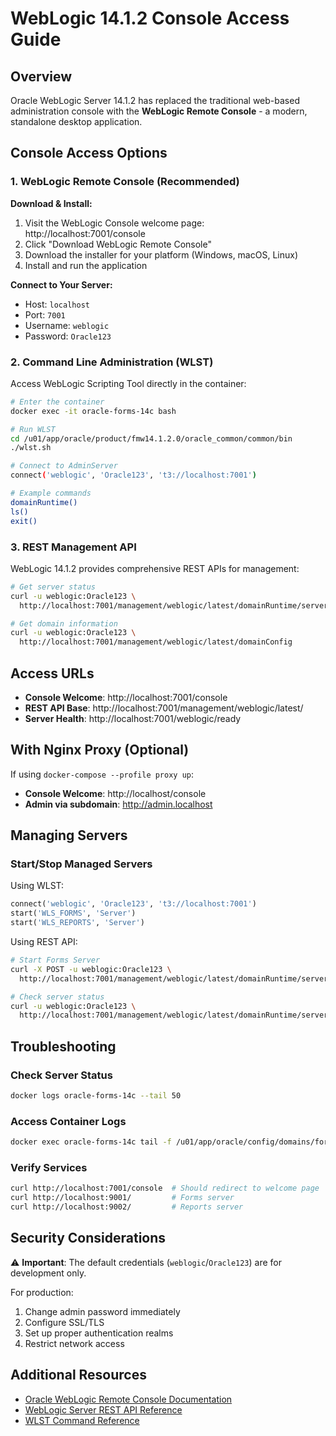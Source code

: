 # WebLogic 14.1.2 Console Access Guide

## Overview

Oracle WebLogic Server 14.1.2 has replaced the traditional web-based administration console with the **WebLogic Remote Console** - a modern, standalone desktop application.

## Console Access Options

### 1. WebLogic Remote Console (Recommended)

**Download & Install:**
1. Visit the WebLogic Console welcome page: http://localhost:7001/console
2. Click "Download WebLogic Remote Console"
3. Download the installer for your platform (Windows, macOS, Linux)
4. Install and run the application

**Connect to Your Server:**
- Host: `localhost`
- Port: `7001`
- Username: `weblogic`
- Password: `Oracle123`

### 2. Command Line Administration (WLST)

Access WebLogic Scripting Tool directly in the container:

```bash
# Enter the container
docker exec -it oracle-forms-14c bash

# Run WLST
cd /u01/app/oracle/product/fmw14.1.2.0/oracle_common/common/bin
./wlst.sh

# Connect to AdminServer
connect('weblogic', 'Oracle123', 't3://localhost:7001')

# Example commands
domainRuntime()
ls()
exit()
```

### 3. REST Management API

WebLogic 14.1.2 provides comprehensive REST APIs for management:

```bash
# Get server status
curl -u weblogic:Oracle123 \
  http://localhost:7001/management/weblogic/latest/domainRuntime/serverLifeCycleRuntimes

# Get domain information
curl -u weblogic:Oracle123 \
  http://localhost:7001/management/weblogic/latest/domainConfig
```

## Access URLs

- **Console Welcome**: http://localhost:7001/console
- **REST API Base**: http://localhost:7001/management/weblogic/latest/
- **Server Health**: http://localhost:7001/weblogic/ready

## With Nginx Proxy (Optional)

If using `docker-compose --profile proxy up`:

- **Console Welcome**: http://localhost/console
- **Admin via subdomain**: http://admin.localhost

## Managing Servers

### Start/Stop Managed Servers

Using WLST:
```python
connect('weblogic', 'Oracle123', 't3://localhost:7001')
start('WLS_FORMS', 'Server')
start('WLS_REPORTS', 'Server')
```

Using REST API:
```bash
# Start Forms Server
curl -X POST -u weblogic:Oracle123 \
  http://localhost:7001/management/weblogic/latest/domainRuntime/serverLifeCycleRuntimes/WLS_FORMS/start

# Check server status
curl -u weblogic:Oracle123 \
  http://localhost:7001/management/weblogic/latest/domainRuntime/serverRuntimes/WLS_FORMS
```

## Troubleshooting

### Check Server Status
```bash
docker logs oracle-forms-14c --tail 50
```

### Access Container Logs
```bash
docker exec oracle-forms-14c tail -f /u01/app/oracle/config/domains/forms_domain/servers/AdminServer/logs/AdminServer.log
```

### Verify Services
```bash
curl http://localhost:7001/console  # Should redirect to welcome page
curl http://localhost:9001/         # Forms server
curl http://localhost:9002/         # Reports server
```

## Security Considerations

⚠️ **Important**: The default credentials (`weblogic`/`Oracle123`) are for development only.

For production:
1. Change admin password immediately
2. Configure SSL/TLS
3. Set up proper authentication realms
4. Restrict network access

## Additional Resources

- [Oracle WebLogic Remote Console Documentation](https://docs.oracle.com/en/middleware/fusion-middleware/weblogic-remote-console/)
- [WebLogic Server REST API Reference](https://docs.oracle.com/en/middleware/fusion-middleware/weblogic-server/12.2.1.4/wlrur/)
- [WLST Command Reference](https://docs.oracle.com/en/middleware/fusion-middleware/weblogic-server/12.2.1.4/wlstc/)